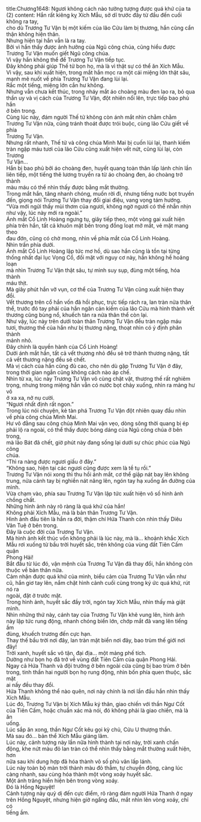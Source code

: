 title:Chương1648: Ngươi không cách nào tưởng tượng được quá khứ của ta (2)
content:
Hắn rất kiêng kỵ Xích Mẫu, sở dĩ trước đây từ đầu đến cuối không ra tay,<br>cho dù Trương Tư Vận bị một kiếm của lão Cửu làm bị thương, hắn cũng cẩn<br>thận không hiện thân.<br>Nhưng hiện tại hắn vẫn là ra tay.<br>Bởi vì hắn thấy được ảnh hưởng của Ngũ công chúa, cũng hiểu được<br>Trương Tư Vận muốn giết Ngũ công chúa.<br>Vì vậy hắn không thể để Trương Tư Vận tiếp tục.<br>Đây không phải giúp Thế tử bọn họ, mà là vì thật sự có thể ăn Xích Mẫu.<br>Vì vậy, sau khi xuất hiện, trong mắt hắn mọc ra một cái miệng lớn thật sâu,<br>mạnh mẽ nuốt về phía Trương Tư Vận đang lùi lại.<br>Rắc một tiếng, miệng lớn cắn hư không.<br>Nhưng vẫn chưa kết thúc, trong nháy mắt áo choàng màu đen lao ra, bỏ qua<br>thần uy và vị cách của Trương Tư Vận, đột nhiên nổi lên, trực tiếp bao phủ hắn<br>ở bên trong.<br>Cùng lúc này, đám người Thế tử không còn ánh mắt nhìn chằm chằm<br>Trương Tư Vận nữa, cũng tránh thoát được trói buộc, cùng lão Cửu giết về phía<br>Trương Tư Vận.<br>Nhưng rất nhanh, Thế tử và công chúa Minh Mai bị cuốn lùi lại, thanh kiếm<br>tràn ngập máu tươi của lão Cửu cũng xuất hiện vết nứt, cũng lùi lại, còn Trương<br>Tư Vận...<br>Hắn bị bao phủ bởi áo choàng đen, huyết quang toàn thân lấp lánh chín lần<br>liên tiếp, một tiếng thê lương truyền ra từ áo choàng đen, áo choàng trở thành<br>màu máu có thể nhìn thấy được bằng mắt thường.<br>Trong mắt hắn, tăng nhanh chóng, muốn rời đi, nhưng tiếng nước bọt truyền<br>đến, giọng nói Trương Tư Vận thay đổi giai điệu, vang vọng tám hướng.<br>“Vừa mới ngửi thấy mùi thơm của ngươi, không ngờ ngươi có thể nhẫn nhịn<br>như vậy, lúc này mới ra ngoài.”<br>Ánh mắt Cổ Linh Hoàng ngưng tụ, giây tiếp theo, một vòng gai xuất hiện<br>phía trên hắn, tất cả khuôn mặt bên trong đồng loạt mở mắt, vẻ mặt mang theo<br>đau đớn, cũng có chờ mong, nhìn về phía mắt của Cổ Linh Hoàng.<br>Nhìn trấn phía dưới.<br>Ánh mắt Cổ Linh Hoàng lập tức mơ hồ, dù sao hắn cũng là tồn tại từng<br>thống nhất đại lục Vọng Cổ, đối mặt với nguy cơ này, hắn không hề hoảng loạn<br>mà nhìn Trương Tư Vận thật sâu, tự mình suy sụp, đùng một tiếng, hóa thành<br>máu thịt.<br>Mà giây phút hắn vỡ vụn, cơ thể của Trương Tư Vận cũng xuất hiện thay<br>đổi.<br>Vết thương trên cổ hắn vốn đã hồi phục, trực tiếp rách ra, lan tràn nửa thân<br>thể, trước đó tay phải của hắn ngăn cản kiếm của lão Cửu mà hình thành vết<br>thương cũng bùng nổ, khuếch tán ra nửa thân thể còn lại.<br>Như vậy, lúc này trên dưới toàn thân Trương Tư Vận đều tràn ngập máu<br>tươi, thương thế của hắn như bị thương nặng, thoạt nhìn có ý định phân thành<br>mảnh nhỏ.<br>Đây chính là quyền hành của Cổ Linh Hoàng!<br>Dưới ánh mắt hắn, tất cả vết thương nhỏ đều sẽ trở thành thương nặng, tất<br>cả vết thương nặng đều sẽ chết.<br>Mà vị cách của hắn cũng đủ cao, cho nên dù gặp Trương Tư Vận ở đây,<br>trong thời gian ngắn cũng không cách nào áp chế.<br>Nhìn từ xa, lúc này Trương Tư Vận vô cùng chật vật, thương thế rất nghiêm<br>trọng, nhưng trong miệng hắn vẫn có nước bọt chảy xuống, nhìn ra mảng hư vô<br>ở xa xa, nở nụ cười.<br>“Ngươi nhất định rất ngon.”<br>Trong lúc nói chuyện, kẻ tàn phá Trương Tư Vận đột nhiên quay đầu nhìn<br>về phía công chúa Minh Mai.<br>Hư vô đằng sau công chúa Minh Mai vặn vẹo, dòng sông thời quang bị ép<br>phải lộ ra ngoài, có thể thấy được bóng dáng của Ngũ công chúa ở bên trong,<br>mà lão Bát đã chết, giờ phút này đang sống lại dưới sự chúc phúc của Ngũ công<br>chúa.<br>“Thì ra nàng được ngươi giấu ở đây.”<br>“Không sao, hiện tại các ngươi cũng được xem là tề tụ rồi.”<br>Trương Tư Vận nói xong thì thu hồi ánh mắt, cơ thể giập nát bay lên không<br>trung, nửa cánh tay bị nghiền nát nâng lên, ngón tay hạ xuống ấn đường của<br>mình.<br>Vừa chạm vào, phía sau Trương Tư Vận lập tức xuất hiện vô số hình ảnh<br>chồng chất.<br>Những hình ảnh này rõ ràng là quá khứ của hắn!<br>Không phải Xích Mẫu, mà là bản thân Trương Tư Vận.<br>Hình ảnh đầu tiên là hắn ra đời, thậm chí Hứa Thanh còn nhìn thấy Diêu<br>Vân Tuệ ở bên trong.<br>Đây là cuộc đời của Trương Tư Vận.<br>Mà hình ảnh kết thúc vốn không phải là lúc này, mà là... khoảnh khắc Xích<br>Mẫu rơi xuống từ bầu trời huyết sắc, trên không của vùng đất Tiên Cấm quận<br>Phong Hải!<br>Bắt đầu từ lúc đó, vận mệnh của Trương Tư Vận đã thay đổi, hắn không còn<br>thuộc về bản thân nữa.<br>Cảm nhận được quá khứ của mình, biểu cảm của Trương Tư Vận vẫn như<br>cũ, hắn giơ tay lên, nắm chặt hình cảnh cuối cùng trong ký ức quá khứ, rút nó ra<br>ngoài, đặt ở trước mặt.<br>Trong hình ảnh, huyết sắc đầy trời, ngón tay Xích Mẫu, nhìn thấy mà giật<br>mình.<br>Nhìn những thứ này, cánh tay của Trương Tư Vận khẽ vung lên, hình ảnh<br>này lập tức rung động, nhanh chóng biến lớn, chớp mắt đã vang lên tiếng ầm<br>đùng, khuếch trương đến cực hạn.<br>Thay thế bầu trời nơi đây, lan tràn mặt biển nơi đây, bao trùm thế giới nơi<br>đây!<br>Trời xanh, huyết sắc vô tận, đại địa… một mảng phế tích.<br>Dường như bọn họ đã trở về vùng đất Tiên Cấm của quận Phong Hải.<br>Ngay cả Hứa Thanh và đội trưởng ở bên ngoài cửa cũng bị bao trùm ở bên<br>trong, tinh thần hai người bọn họ rung động, nhìn bốn phía quen thuộc, sắc mặt<br>ai nấy đều thay đổi.<br>Hứa Thanh không thể nào quên, nơi này chính là nơi lần đầu hắn nhìn thấy<br>Xích Mẫu.<br>Lúc đó, Trương Tư Vận bị Xích Mẫu ký thân, giao chiến với thần Ngư Cốt<br>của Tiên Cấm, hoặc chuẩn xác mà nói, đó không phải là giao chiến, mà là ăn<br>uống.<br>Lúc sắp ăn xong, thần Ngư Cốt kêu gọi kỳ chủ, Cửu U thượng thần.<br>Mà sau đó… bản thể Xích Mẫu giáng lâm.<br>Lúc này, cảnh tượng này lần nữa hình thành tại nơi này, trời xanh chấn<br>động, khe nứt màu đỏ lan tràn có thể nhìn thấy bằng mắt thường xuất hiện, hơn<br>nữa sau khi dung hợp đã hóa thành vô số phù văn lấp lánh.<br>Lúc này toàn bộ màn trời thành màu đỏ thẫm, tự chuyển động, càng lúc<br>càng nhanh, sau cùng hóa thành một vòng xoáy huyết sắc.<br>Một ánh trăng hiển hiện bên trong vòng xoáy.<br>Đó là Hồng Nguyệt!<br>Cảnh tượng này quỷ dị đến cực điểm, rõ ràng đám người Hứa Thanh ở ngay<br>trên Hồng Nguyệt, nhưng hiện giờ ngẩng đầu, mắt nhìn lên vòng xoáy, chỉ có<br>tiếng ầm.